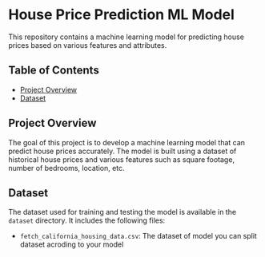 # House Price Prediction ML Model

This repository contains a machine learning model for predicting house prices based on various features and attributes.

## Table of Contents

- [Project Overview](#project-overview)
- [Dataset](#dataset)

## Project Overview

The goal of this project is to develop a machine learning model that can predict house prices accurately. The model is built using a dataset of historical house prices and various features such as square footage, number of bedrooms, location, etc.

## Dataset

The dataset used for training and testing the model is available in the `dataset` directory. It includes the following files:
- `fetch_california_housing_data.csv`: The dataset of model you can split dataset acroding to your model 
